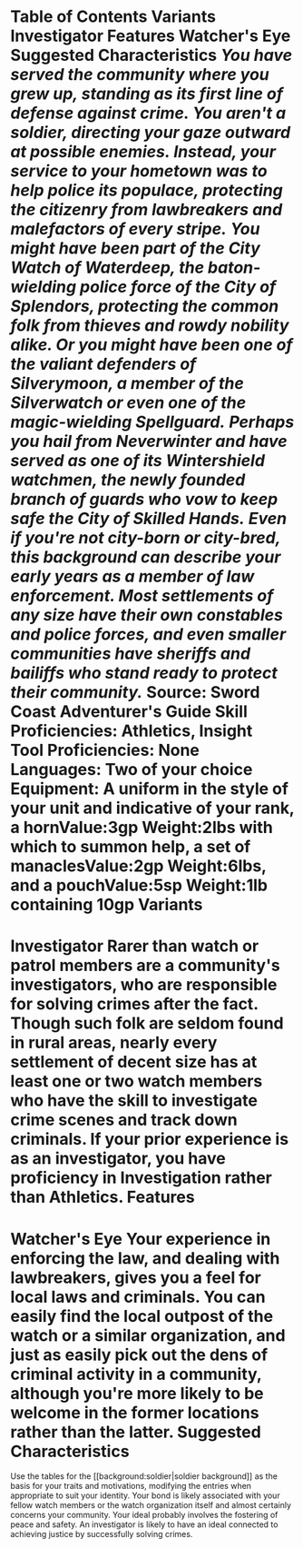 Table of Contents
Variants
Investigator
Features
Watcher's Eye
Suggested Characteristics
***You have served the community where you grew up, standing as its first line of defense against crime. You aren't a soldier, directing your gaze outward at possible enemies. Instead, your service to your hometown was to help police its populace, protecting the citizenry from lawbreakers and malefactors of every stripe.***
***You might have been part of the City Watch of Waterdeep, the baton-wielding police force of the City of Splendors, protecting the common folk from thieves and rowdy nobility alike. Or you might have been one of the valiant defenders of Silverymoon, a member of the Silverwatch or even one of the magic-wielding Spellguard.***
***Perhaps you hail from Neverwinter and have served as one of its Wintershield watchmen, the newly founded branch of guards who vow to keep safe the City of Skilled Hands.***
***Even if you're not city-born or city-bred, this background can describe your early years as a member of law enforcement. Most settlements of any size have their own constables and police forces, and even smaller communities have sheriffs and bailiffs who stand ready to protect their community.***
Source: Sword Coast Adventurer's Guide
**Skill Proficiencies:** Athletics, Insight  
**Tool Proficiencies:** None  
**Languages:** Two of your choice  
**Equipment:** A uniform in the style of your unit and indicative of your rank, a hornValue:3gp Weight:2lbs with which to summon help, a set of manaclesValue:2gp Weight:6lbs, and a pouchValue:5sp Weight:1lb containing 10gp
Variants
========
Investigator
Rarer than watch or patrol members are a community's investigators, who are responsible for solving crimes after the fact. Though such folk are seldom found in rural areas, nearly every settlement of decent size has at least one or two watch members who have the skill to investigate crime scenes and track down criminals. If your prior experience is as an investigator, you have proficiency in Investigation rather than Athletics.
Features
========
Watcher's Eye
Your experience in enforcing the law, and dealing with lawbreakers, gives you a feel for local laws and criminals. You can easily find the local outpost of the watch or a similar organization, and just as easily pick out the dens of criminal activity in a community, although you're more likely to be welcome in the former locations rather than the latter.
Suggested Characteristics
=========================
Use the tables for the [[background:soldier|soldier background]] as the basis for your traits and motivations, modifying the entries when appropriate to suit your identity.
Your bond is likely associated with your fellow watch members or the watch organization itself and almost certainly concerns your community. Your ideal probably involves the fostering of peace and safety. An investigator is likely to have an ideal connected to achieving justice by successfully solving crimes.